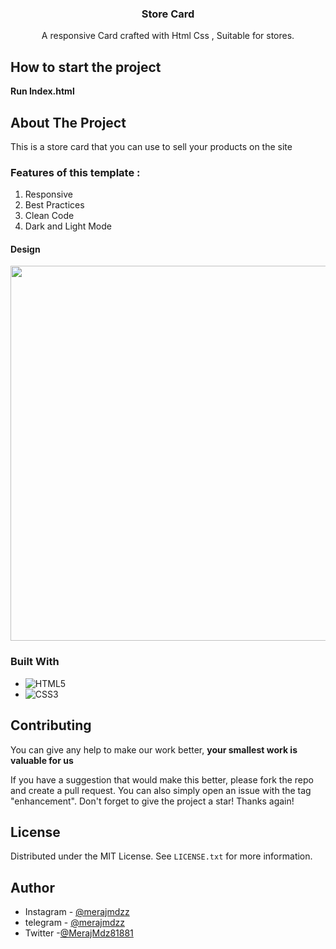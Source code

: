 ﻿<a id="readme-top"></a>

<div align="center">
<h3 align="center">Store Card</h3>

  <p align="center">
    A responsive Card crafted with Html Css , Suitable for stores.
    <br />
  </p>
</div>

<!-- ABOUT THE PROJECT -->

## How to start the project
**Run Index.html**

## About The Project
This is a store card that you can use to sell your products on the site

### Features of this template :
<ol>
  <li>Responsive</li>
  <li>Best Practices</li>
  <li>Clean Code</li>
  <li>Dark and Light Mode</li>
</ol>

#### Design

<p align="center">
  <img src="https://github.com/MerajMehdizade/StoreCard/assets/105376555/3069fe3f-770f-4efa-9064-84f3556a3166  alt="desktop view" width="600"  />
</p>


### Built With

- ![HTML5](https://img.shields.io/badge/html5-%23E34F26.svg?style=for-the-badge&logo=html5&logoColor=white)
- ![CSS3](https://img.shields.io/badge/css3-%231572B6.svg?style=for-the-badge&logo=css3&logoColor=white)

<!-- CONTRIBUTING -->

## Contributing

You can give any help to make our work better, **your smallest work is valuable for us**

If you have a suggestion that would make this better, please fork the repo and create a pull request. You can also simply open an issue with the tag "enhancement".
Don't forget to give the project a star! Thanks again!

<!-- LICENSE -->

## License

Distributed under the MIT License. See `LICENSE.txt` for more information.

<!-- AUTHOR -->

## Author

- Instagram - [@merajmdzz](https://www.instagram.com/merajmdzz/)
- telegram - [@merajmdzz](https://t.me/merajmdzz)
- Twitter -[@MerajMdz81881](https://twitter.com/MerajMdz81881)

<!-- MARKDOWN LINKS & IMAGES -->
<!-- https://www.markdownguide.org/basic-syntax/#reference-style-links -->

[tailwind-shield]: https://img.shields.io/badge/Tailwind_CSS-38B2AC?style=for-the-badge&logo=tailwind-css&logoColor=white
[tailwind-url]: https://tailwindcss.com
[js-sheild]: https://img.shields.io/badge/JavaScript-F7DF1E?style=for-the-badge&logo=javascript&logoColor=black
[javascript-url]: https://developer.mozilla.org/en-US/docs/Web/JavaScript
